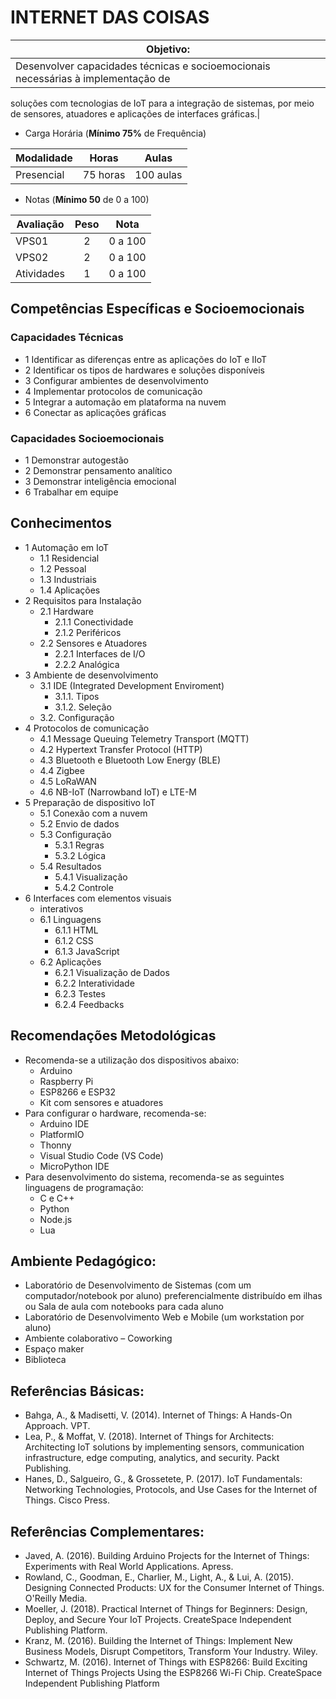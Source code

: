 #  INTERNET DAS COISAS

|Objetivo:|
|-|
|Desenvolver capacidades técnicas e socioemocionais necessárias à implementação de 
soluções com tecnologias de IoT para a integração de sistemas, por meio de sensores, atuadores e 
aplicações de interfaces gráficas.|

- Carga Horária (**Mínimo 75%** de Frequência)

|Modalidade|Horas|Aulas|
|-|-|-|
|Presencial|75 horas|100 aulas|

- Notas (**Mínimo 50** de 0 a 100)

|Avaliação|Peso|Nota|
|-|:-:|:-:|
|VPS01|2|0 a 100|
|VPS02|2|0 a 100|
|Atividades|1|0 a 100|

## Competências Específicas e Socioemocionais

### Capacidades Técnicas
- 1 Identificar as diferenças entre as aplicações do IoT e IIoT 
- 2 Identificar os tipos de hardwares e soluções disponíveis 
- 3 Configurar ambientes de desenvolvimento
- 4 Implementar protocolos de comunicação  
- 5 Integrar a automação em plataforma na nuvem 
- 6 Conectar as aplicações gráficas  

### Capacidades Socioemocionais
- 1 Demonstrar autogestão
- 2 Demonstrar pensamento analítico
- 3 Demonstrar inteligência emocional
- 6 Trabalhar em equipe 

## Conhecimentos
- 1 Automação em IoT 
  - 1.1 Residencial  
  - 1.2 Pessoal 
  - 1.3 Industriais  
  - 1.4 Aplicações 
- 2 Requisitos para Instalação 
  - 2.1 Hardware 
    - 2.1.1 Conectividade 
    - 2.1.2 Periféricos 
  - 2.2 Sensores e Atuadores 
    - 2.2.1 Interfaces de I/O 
    - 2.2.2 Analógica 
- 3 Ambiente de desenvolvimento 
  - 3.1 IDE (Integrated Development Enviroment) 
    - 3.1.1. Tipos 
    - 3.1.2. Seleção 
  - 3.2. Configuração 
- 4 Protocolos de comunicação 
  - 4.1 Message Queuing Telemetry Transport (MQTT) 
  - 4.2 Hypertext Transfer Protocol (HTTP) 
  - 4.3 Bluetooth e Bluetooth Low Energy (BLE) 
  - 4.4 Zigbee 
  - 4.5 LoRaWAN 
  - 4.6 NB-IoT (Narrowband IoT) e LTE-M 
- 5 Preparação de dispositivo IoT 
  - 5.1 Conexão com a nuvem 
  - 5.2 Envio de dados  
  - 5.3 Configuração 
    - 5.3.1 Regras 
    - 5.3.2 Lógica 
  - 5.4 Resultados 
    - 5.4.1 Visualização 
    - 5.4.2 Controle 
- 6 Interfaces com elementos visuais 
  - interativos 
  - 6.1 Linguagens 
    - 6.1.1 HTML 
    - 6.1.2 CSS  
    - 6.1.3 JavaScript 
  - 6.2 Aplicações  
    - 6.2.1 Visualização de Dados 
    - 6.2.2 Interatividade 
    - 6.2.3 Testes  
    - 6.2.4 Feedbacks

## Recomendações Metodológicas
- Recomenda-se a utilização dos dispositivos abaixo: 
  - Arduino 
  - Raspberry Pi 
  - ESP8266 e ESP32 
  - Kit com sensores e atuadores 
- Para configurar o hardware, recomenda-se: 
  - Arduino IDE 
  - PlatformIO 
  - Thonny 
  - Visual Studio Code (VS Code) 
  - MicroPython IDE 
- Para desenvolvimento do sistema, recomenda-se as seguintes linguagens de programação: 
  - C e C++ 
  - Python 
  - Node.js 
  - Lua 

## Ambiente Pedagógico:
- Laboratório de Desenvolvimento de Sistemas (com um computador/notebook por aluno) preferencialmente distribuído em ilhas ou Sala de aula com notebooks para cada aluno
- Laboratório de Desenvolvimento Web e Mobile (um workstation por aluno)
- Ambiente colaborativo – Coworking
- Espaço maker
- Biblioteca
## Referências Básicas:
- Bahga, A., & Madisetti, V. (2014). Internet of Things: A Hands-On Approach. VPT. 
- Lea, P., & Moffat, V. (2018). Internet of Things for Architects: Architecting IoT solutions by implementing sensors, communication infrastructure, edge computing, analytics, and security. Packt Publishing. 
- Hanes, D., Salgueiro, G., & Grossetete, P. (2017). IoT Fundamentals: Networking Technologies, 
Protocols, and Use Cases for the Internet of Things. Cisco Press.
## Referências Complementares:
- Javed, A. (2016). Building Arduino Projects for the Internet of Things: Experiments with Real World Applications. Apress. 
- Rowland, C., Goodman, E., Charlier, M., Light, A., & Lui, A. (2015). Designing Connected Products: UX for the Consumer Internet of Things. O'Reilly Media. 
- Moeller, J. (2018). Practical Internet of Things for Beginners: Design, Deploy, and Secure Your IoT Projects. CreateSpace Independent Publishing Platform.
- Kranz, M. (2016). Building the Internet of Things: Implement New Business Models, Disrupt Competitors, Transform Your Industry. Wiley.
- Schwartz, M. (2016). Internet of Things with ESP8266: Build Exciting Internet of Things Projects Using the ESP8266 Wi-Fi Chip. CreateSpace Independent Publishing Platform 